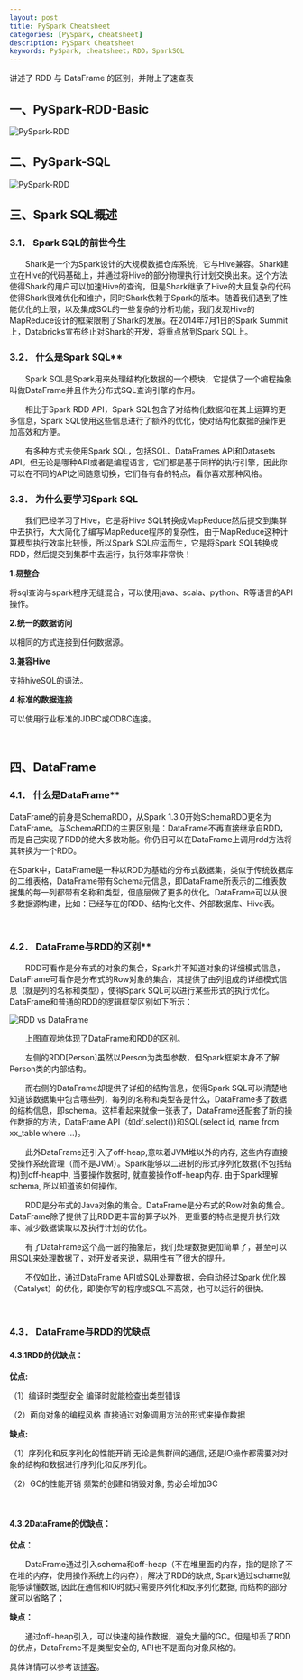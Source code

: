 ```yaml
---
layout: post
title: PySpark Cheatsheet
categories: [PySpark, cheatsheet]
description: PySpark Cheatsheet
keywords: PySpark, cheatsheet，RDD，SparkSQL
---
```


讲述了 RDD 与 DataFrame 的区别，并附上了速查表

## 一、PySpark-RDD-Basic

<img src="/images/posts/PySpark/PySpark-RDD.jpg" alt="PySpark-RDD" />

<br/>

## 二、PySpark-SQL

<img src="/images/posts/PySpark/PySpark-SQL.jpg" alt="PySpark-RDD" />

<br/>

## 三、Spark SQL概述

### 3.1． Spark SQL的前世今生

&emsp;&emsp;Shark是一个为Spark设计的大规模数据仓库系统，它与Hive兼容。Shark建立在Hive的代码基础上，并通过将Hive的部分物理执行计划交换出来。这个方法使得Shark的用户可以加速Hive的查询，但是Shark继承了Hive的大且复杂的代码使得Shark很难优化和维护，同时Shark依赖于Spark的版本。随着我们遇到了性能优化的上限，以及集成SQL的一些复杂的分析功能，我们发现Hive的MapReduce设计的框架限制了Shark的发展。在2014年7月1日的Spark Summit上，Databricks宣布终止对Shark的开发，将重点放到Spark SQL上。

### 3.2． 什么是Spark SQL** 

&emsp;&emsp;Spark SQL是Spark用来处理结构化数据的一个模块，它提供了一个编程抽象叫做DataFrame并且作为分布式SQL查询引擎的作用。

&emsp;&emsp;相比于Spark RDD API，Spark SQL包含了对结构化数据和在其上运算的更多信息，Spark SQL使用这些信息进行了额外的优化，使对结构化数据的操作更加高效和方便。

&emsp;&emsp;有多种方式去使用Spark SQL，包括SQL、DataFrames API和Datasets API。但无论是哪种API或者是编程语言，它们都是基于同样的执行引擎，因此你可以在不同的API之间随意切换，它们各有各的特点，看你喜欢那种风格。

### 3.3． 为什么要学习Spark SQL

&emsp;&emsp;我们已经学习了Hive，它是将Hive SQL转换成MapReduce然后提交到集群中去执行，大大简化了编写MapReduce程序的复杂性，由于MapReduce这种计算模型执行效率比较慢，所以Spark SQL应运而生，它是将Spark SQL转换成RDD，然后提交到集群中去运行，执行效率非常快！

**1.易整合** 

将sql查询与spark程序无缝混合，可以使用java、scala、python、R等语言的API操作。

**2.统一的数据访问** 

以相同的方式连接到任何数据源。

**3.兼容Hive** 

支持hiveSQL的语法。

**4.标准的数据连接** 

可以使用行业标准的JDBC或ODBC连接。

 <br/>

## 四、DataFrame

### 4.1． 什么是DataFrame**

DataFrame的前身是SchemaRDD，从Spark 1.3.0开始SchemaRDD更名为DataFrame。与SchemaRDD的主要区别是：DataFrame不再直接继承自RDD，而是自己实现了RDD的绝大多数功能。你仍旧可以在DataFrame上调用rdd方法将其转换为一个RDD。

在Spark中，DataFrame是一种以RDD为基础的分布式数据集，类似于传统数据库的二维表格，DataFrame带有Schema元信息，即DataFrame所表示的二维表数据集的每一列都带有名称和类型，但底层做了更多的优化。DataFrame可以从很多数据源构建，比如：已经存在的RDD、结构化文件、外部数据库、Hive表。

<br/>

### 4.2． DataFrame与RDD的区别**

&emsp;&emsp;RDD可看作是分布式的对象的集合，Spark并不知道对象的详细模式信息，DataFrame可看作是分布式的Row对象的集合，其提供了由列组成的详细模式信息（就是列的名称和类型），使得Spark SQL可以进行某些形式的执行优化。DataFrame和普通的RDD的逻辑框架区别如下所示：

<img src="/images/posts/PySpark/DataFrame.png" alt="RDD vs DataFrame"/>

&emsp;&emsp;上图直观地体现了DataFrame和RDD的区别。

&emsp;&emsp;左侧的RDD[Person]虽然以Person为类型参数，但Spark框架本身不了解 Person类的内部结构。

&emsp;&emsp;而右侧的DataFrame却提供了详细的结构信息，使得Spark SQL可以清楚地知道该数据集中包含哪些列，每列的名称和类型各是什么，DataFrame多了数据的结构信息，即schema。这样看起来就像一张表了，DataFrame还配套了新的操作数据的方法，DataFrame API（如df.select())和SQL(select id, name from xx_table where ...)。

&emsp;&emsp;此外DataFrame还引入了off-heap,意味着JVM堆以外的内存, 这些内存直接受操作系统管理（而不是JVM）。Spark能够以二进制的形式序列化数据(不包括结构)到off-heap中, 当要操作数据时, 就直接操作off-heap内存. 由于Spark理解schema, 所以知道该如何操作。

&emsp;&emsp;RDD是分布式的Java对象的集合。DataFrame是分布式的Row对象的集合。DataFrame除了提供了比RDD更丰富的算子以外，更重要的特点是提升执行效率、减少数据读取以及执行计划的优化。

&emsp;&emsp;有了DataFrame这个高一层的抽象后，我们处理数据更加简单了，甚至可以用SQL来处理数据了，对开发者来说，易用性有了很大的提升。

&emsp;&emsp;不仅如此，通过DataFrame API或SQL处理数据，会自动经过Spark 优化器（Catalyst）的优化，即使你写的程序或SQL不高效，也可以运行的很快。

<br/>

### 4.3． DataFrame与RDD的优缺点

#### **4.3.1RDD的优缺点：**

**优点:**

（1）编译时类型安全 
    编译时就能检查出类型错误

（2）面向对象的编程风格 
    直接通过对象调用方法的形式来操作数据

**缺点:**

（1）序列化和反序列化的性能开销 
    无论是集群间的通信, 还是IO操作都需要对对象的结构和数据进行序列化和反序列化。

（2）GC的性能开销 
    频繁的创建和销毁对象, 势必会增加GC

<br/>

#### **4.3.2DataFrame**的优缺点：

**优点：**

&emsp;&emsp;DataFrame通过引入schema和off-heap（不在堆里面的内存，指的是除了不在堆的内存，使用操作系统上的内存），解决了RDD的缺点, Spark通过schame就能够读懂数据, 因此在通信和IO时就只需要序列化和反序列化数据, 而结构的部分就可以省略了；

**缺点：**

&emsp;&emsp;通过off-heap引入，可以快速的操作数据，避免大量的GC。但是却丢了RDD的优点，DataFrame不是类型安全的, API也不是面向对象风格的。



具体详情可以参考该[博客](https://www.cnblogs.com/Transkai/p/11360603.html)。